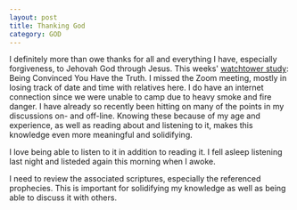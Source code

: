 ```yaml
---
layout: post
title: Thanking God
category: GOD
---
```


I definitely more than owe thanks for all and everything I have, especially forgiveness, to Jehovah God through Jesus. This weeks' [watchtower study](https://www.jw.org/en/library/magazines/watchtower-study-july-2020/): Being Convinced You Have the Truth. I missed the Zoom meeting, mostly in losing track of date and time with relatives here. I do have an internet connection since we were unable to camp due to heavy smoke and fire danger. I have already so recently been hitting on many of the points in my discussions on- and off-line. Knowing these because of my age and experience, as well as reading about and listening to it, makes this knowledge even more meaningful and solidifying.

I love being able to listen to it in addition to reading it. I fell asleep listening last night and listeded again this morning when I awoke. 

I need to review the associated scriptures, especially the referenced prophecies. This is important for solidifying my knowledge as well as being able to discuss it with others.







